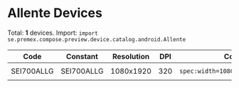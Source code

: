 # Allente Devices

Total: **1** devices. Import: `import se.premex.compose.preview.device.catalog.android.Allente`

| Code | Constant | Resolution | DPI | Compose Spec | Preview Usage |
|------|----------|------------|-----|-------------|---------------|
| SEI700ALLG | SEI700ALLG | 1080x1920 | 320 | `spec:width=1080px,height=1920px,dpi=320` | `@Preview(device = Allente.SEI700ALLG)` |

<!-- Generated automatically. Do not edit manually. -->
